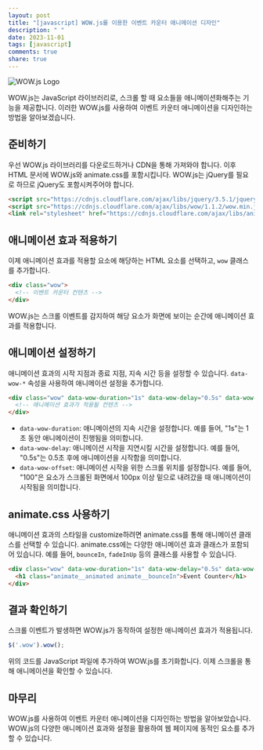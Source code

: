 ```yaml
---
layout: post
title: "[javascript] WOW.js를 이용한 이벤트 카운터 애니메이션 디자인"
description: " "
date: 2023-11-01
tags: [javascript]
comments: true
share: true
---
```


![WOW.js Logo](https://example.com/wowjs-logo.png)

WOW.js는 JavaScript 라이브러리로, 스크롤 할 때 요소들을 애니메이션화해주는 기능을 제공합니다. 이러한 WOW.js를 사용하여 이벤트 카운터 애니메이션을 디자인하는 방법을 알아보겠습니다.

## 준비하기

우선 WOW.js 라이브러리를 다운로드하거나 CDN을 통해 가져와야 합니다. 이후 HTML 문서에 WOW.js와 animate.css를 포함시킵니다. WOW.js는 jQuery를 필요로 하므로 jQuery도 포함시켜주어야 합니다.

```html
<script src="https://cdnjs.cloudflare.com/ajax/libs/jquery/3.5.1/jquery.min.js"></script>
<script src="https://cdnjs.cloudflare.com/ajax/libs/wow/1.1.2/wow.min.js"></script>
<link rel="stylesheet" href="https://cdnjs.cloudflare.com/ajax/libs/animate.css/4.1.1/animate.min.css">
```

## 애니메이션 효과 적용하기

이제 애니메이션 효과를 적용할 요소에 해당하는 HTML 요소를 선택하고, `wow` 클래스를 추가합니다.

```html
<div class="wow">
  <!-- 이벤트 카운터 컨텐츠 -->
</div>
```

WOW.js는 스크롤 이벤트를 감지하여 해당 요소가 화면에 보이는 순간에 애니메이션 효과를 적용합니다.

## 애니메이션 설정하기

애니메이션 효과의 시작 지점과 종료 지점, 지속 시간 등을 설정할 수 있습니다. `data-wow-*` 속성을 사용하여 애니메이션 설정을 추가합니다.

```html
<div class="wow" data-wow-duration="1s" data-wow-delay="0.5s" data-wow-offset="100">
  <!-- 애니메이션 효과가 적용될 컨텐츠 -->
</div>
```

- `data-wow-duration`: 애니메이션의 지속 시간을 설정합니다. 예를 들어, "1s"는 1초 동안 애니메이션이 진행됨을 의미합니다.
- `data-wow-delay`: 애니메이션 시작을 지연시킬 시간을 설정합니다. 예를 들어, "0.5s"는 0.5초 후에 애니메이션을 시작함을 의미합니다.
- `data-wow-offset`: 애니메이션 시작을 위한 스크롤 위치를 설정합니다. 예를 들어, "100"은 요소가 스크롤된 화면에서 100px 이상 밑으로 내려갔을 때 애니메이션이 시작됨을 의미합니다.

## animate.css 사용하기

애니메이션 효과의 스타일을 customize하려면 animate.css를 통해 애니메이션 클래스를 선택할 수 있습니다. animate.css에는 다양한 애니메이션 효과 클래스가 포함되어 있습니다. 예를 들어, `bounceIn`, `fadeInUp` 등의 클래스를 사용할 수 있습니다.

```html
<div class="wow" data-wow-duration="1s" data-wow-delay="0.5s" data-wow-offset="100" data-wow-iteration="2">
  <h1 class="animate__animated animate__bounceIn">Event Counter</h1>
</div>
```

## 결과 확인하기

스크롤 이벤트가 발생하면 WOW.js가 동작하여 설정한 애니메이션 효과가 적용됩니다.

```javascript
$('.wow').wow();
```

위의 코드를 JavaScript 파일에 추가하여 WOW.js를 초기화합니다. 이제 스크롤을 통해 애니메이션을 확인할 수 있습니다.

## 마무리

WOW.js를 사용하여 이벤트 카운터 애니메이션을 디자인하는 방법을 알아보았습니다. WOW.js의 다양한 애니메이션 효과와 설정을 활용하여 웹 페이지에 동적인 요소를 추가할 수 있습니다.